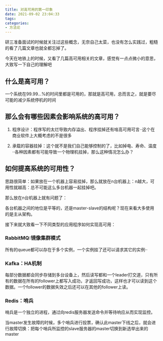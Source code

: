 ```yaml
---
title: 对高可用的第一印象
date: 2021-09-02 23:04:33
tags:
categories:
- 方法论
---
```


研三准备面试的时候就关注过这些概念，无奈自己太菜，也没有怎么实践过，粗糙的看了几篇文章也就全都忘掉了。

今天在地铁上的时候，又看了几篇高可用相关的文章，感觉有一点点微小的意思，大致写一下自己的理解吧

## 什么是高可用？

一个系统在99.99...%的时间里都是可用的，那就是高可用，总而言之，就是要尽可能的减少系统停机的时间

## 那么会有哪些因素会影响系统的高可用？

1. 程序设计：程序写的太烂导致内存溢出、程序挂掉还有啥高可用可言··这个在商业软件上大概考虑的不是很多

2. 承载的容器挂掉：这个就不是我们自己能够控制的了，比如掉电、寿命、温度··各种因素都有可能导致一个物理机挂掉，那么这种情况怎么办？

## 如何提高系统的可用性？

思路很简单：如果放在一个机器上容易挂掉，那么就放在n台机器上：n越大，可用性就越高：总不可能这么多台机器一起挂掉吧。

那么放在n台机器上就有问题了：

各台机器之间的地位是平等的，还是master-slave的结构呢？现在来看大多使用的是主从架构。

接下来就大致看一下不同类型的应用程序如何实现高可用：

### RabbitMQ:镜像集群模式

所有的queue都可以存在于多个实例，一个实例挂了还可以请求其它的实例··

### Kafka：HA机制

每部分数据都会同步存储到多台设备上，然后读写都和一个leader打交道，只有所有的数据在所有的follower上都写入成功，才返回写成功，这样也才可以读到这个数据。一个follower的数据失效之后还可以在其他的follower上读。

### Redis：哨兵

哨兵是一个独立的进程，通过向redis服务器发送命令并等待响应从而实现监控。

当master发生故障的时候，多个哨兵进行投票，确认此master下线之后，就会进行故障切换：把每个哨兵所监控的slave服务器的master切换到新选举出来的master